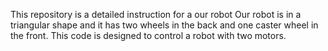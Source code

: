 This repository is a detailed instruction for a our robot
Our robot is in a triangular shape and it has two wheels in the back and one caster wheel in the front. 
This code is designed to control a robot with two motors.
